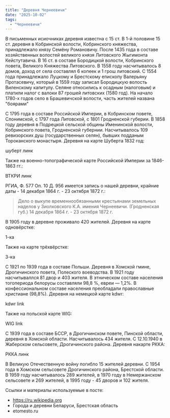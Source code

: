 ```yaml
---
title: "Деревня Чернеевичи"
date: "2025-10-02"
tags: 
  - "Чернеевичи"
---
```


В письменных исиочниках деревня известна с 15 ст. В 1-й половине 15 ст. деревня в Кобринской волости, Кобринского княжества, принадлежало князу Семёну Романовичу. После 1435 года в составе хозяйственных волостей великого князя Литовского Жыгимонта Кейстутавича. В 16 ст. в составе Бородицкой волости, Кобринского повета, Великого Княжества Литовского. В 1558 году насчитывалось 8 домов, доход от села составлял 6 копеек и 1 грош литовский. С 1554 года принадлежало Луцкому и Брестскому епископу Валерьяну Протасевичу, который в 1559 году записал Бородицкую волость Виленскому капитулу. Селяне относились к осадным (налоговым) и платили налог с валоки 87 грошей литовских (1580 год). На начало 1780-х годов село в Брашевичской волости, часть жителей названа "боярами"

С 1795 года в составе Российской Империи, в Кобринском повете, Слонимской, с 1797 года Литовской, с 1801 Гродненской губерии. В 1858 году деревня в Подрецкой сельской общины Именинской волости, Кобринского повета, Гродненской губернии. Насчитывалось 109 ревизорских душ (государственных селян), бывших подданым Тороканского монастыря. Деревня на карте Шуберта 1832 год:

шуберт линк

Также на военно-топографической карте Российской Империи за 1846-1863 гг.:

ВТКРИ линк

РГИА, Ф. 577 Оп. 10 Д. 956 имеется запись о нашей деревни, крайние даты - 14 декабря 1864 г. - 23 октября 1872 г.:

> Дело о выкупе временнообязанными крестьянами земельных наделов у Зиолковского К.А. имения Чернеевичи. (Гродненская губ.) 14 декабря 1864 г. - 23 октября 1872 г.

В 1905 году в деревне проживало 420 жителей. Деревня на карте одновёрстке:

1-ка

Также на карте трёхвёрстке:

3-ка

С 1921 по 1939 года в составе Польши. Деревня в Хомской гмине, Дрогичинского повета, Полеского воеводства. В 1921 году насчитываллся 81 двор и 403 жителя. В этническом составе населения тогопериода белорусы составляли 98,8 %, евреи — 1,2%. В конфессиональном составе населения преобладали православные христиане (98,8%). Деревня на немецкой карте kdwr:

kdwr link

Также на польской карте WIG:

WIG link

С 1939 года в составе БССР, в Дрогичинском повете, Пинской области, деревня в Хомской области. Насчитывалось 434 жителя. С 12.10.1940 в Жаберском сельсовете, Дрогичинского района. Деревня накарте РККА:

РККА линк

В Великую Отечественную войну погибло 15 жителей деревни. С 1954 года в Хомском сельсовете Дрогичинского района, Брестской области. В 1959 году насчитывалось 289 жителей, в 1970 году в Немержанском сельсовете и 269 жителей, в 1995 году - 45 дворов и 102 жителя.

Ссылки и материалы используемые в посте:
- https://ru.wikipedia.org
- Города и деревни Беларуси, Брестская область
- etomesto.ru
